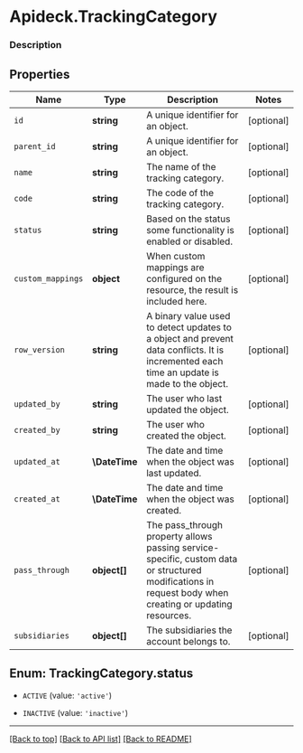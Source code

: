 # Apideck.TrackingCategory

### Description

## Properties
Name | Type | Description | Notes
------------ | ------------- | ------------- | -------------
`id` | **string** | A unique identifier for an object. | [optional] 
`parent_id` | **string** | A unique identifier for an object. | [optional] 
`name` | **string** | The name of the tracking category. | [optional] 
`code` | **string** | The code of the tracking category. | [optional] 
`status` | **string** | Based on the status some functionality is enabled or disabled. | [optional] 
`custom_mappings` | **object** | When custom mappings are configured on the resource, the result is included here. | [optional] 
`row_version` | **string** | A binary value used to detect updates to a object and prevent data conflicts. It is incremented each time an update is made to the object. | [optional] 
`updated_by` | **string** | The user who last updated the object. | [optional] 
`created_by` | **string** | The user who created the object. | [optional] 
`updated_at` | **\DateTime** | The date and time when the object was last updated. | [optional] 
`created_at` | **\DateTime** | The date and time when the object was created. | [optional] 
`pass_through` | **object[]** | The pass_through property allows passing service-specific, custom data or structured modifications in request body when creating or updating resources. | [optional] 
`subsidiaries` | **object[]** | The subsidiaries the account belongs to. | [optional] 





<a name="STATUS"></a>
## Enum: TrackingCategory.status


* `ACTIVE` (value: `'active'`)

* `INACTIVE` (value: `'inactive'`)




---

[[Back to top]](#) [[Back to API list]](../../../../README.md#documentation-for-api-endpoints) [[Back to README]](../../../../README.md)


